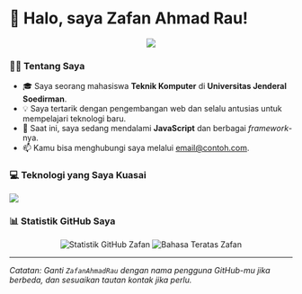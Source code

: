 # 👋 Halo, saya Zafan Ahmad Rau!

<p align="center">
  <img src="https://github.com/ZafanAhmadRau/ZafanAhmadRau/blob/main/pacman.svg" />
</p>

### 👨‍💻 Tentang Saya

- 🎓 Saya seorang mahasiswa **Teknik Komputer** di **Universitas Jenderal Soedirman**.
- 💡 Saya tertarik dengan pengembangan web dan selalu antusias untuk mempelajari teknologi baru.
- 🌱 Saat ini, saya sedang mendalami **JavaScript** dan berbagai *framework*-nya.
- 📫 Kamu bisa menghubungi saya melalui [email@contoh.com](mailto:email@contoh.com).

### 💻 Teknologi yang Saya Kuasai

<p align="left">
  <a href="https://skillicons.dev">
    <img src="https://skillicons.dev/icons?i=js,html,css,git,github" />
  </a>
</p>

### 📊 Statistik GitHub Saya

<p align="center">
  <img src="https://github-readme-stats.vercel.app/api?username=ZafanAhmadRau&show_icons=true&theme=dracula" alt="Statistik GitHub Zafan" />
  <img src="https://github-readme-stats.vercel.app/api/top-langs/?username=ZafanAhmadRau&layout=compact&theme=dracula" alt="Bahasa Teratas Zafan" />
</p>

---

*Catatan: Ganti `ZafanAhmadRau` dengan nama pengguna GitHub-mu jika berbeda, dan sesuaikan tautan kontak jika perlu.*
